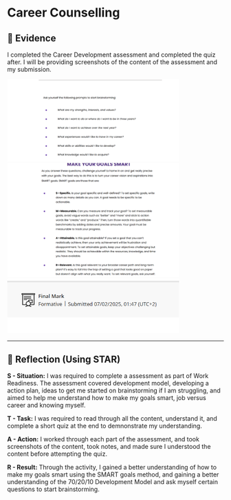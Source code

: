 # Career Counselling

##  📄 Evidence 
I completed the Career Development assessment and completed the quiz after. I will be providing screenshots of the content of the assessment and my submission.

<img src="evidence/images/6%20questions.PNG" alt="Sreenshot of Questions" width="400">
<img src="evidence/images/smart.PNG" alt="SMART Screenshot" width="400"> 
<img src="evidence/images/submission.PNG" alt="Submission Screenshot" width="400">

---

## 🧠 Reflection (Using STAR)

**S - Situation:**
I was required to complete a assessment as part of Work Readiness. The assessment covered development model, developing a action plan, ideas to get me started on brainstorming if I am struggling, and aimed to help me understand how to make my goals smart, job versus career and knowing myself.  

**T - Task:**
I was required to read through all the content, understand it, and complete a short quiz at the end to demnonstrate my understanding.

**A - Action:**
I worked through each part of the assessment, and took screenshots of the content, took notes, and made sure I understood the content before attempting the quiz.

**R - Result:**
Through the activity, I gained a better understanding of how to make my goals smart using the SMART goals method, and gaining a better understanding of the 70/20/10 Development Model and ask myself certain questions to start brainstorming.
